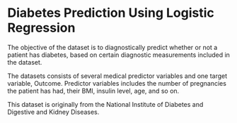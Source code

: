 # Diabetes Prediction Using Logistic Regression
The objective of the dataset is to diagnostically predict whether or not a patient has diabetes, based on certain diagnostic measurements included in the dataset.

The datasets consists of several medical predictor variables and one target variable, Outcome. Predictor variables includes the number of pregnancies the patient has had, their BMI, insulin level, age, and so on.

This dataset is originally from the National Institute of Diabetes and Digestive and Kidney Diseases.
